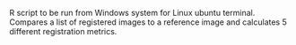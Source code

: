 R script to be run from Windows system for Linux ubuntu terminal. Compares a list of registered images to a reference image and calculates 5 different registration metrics.
